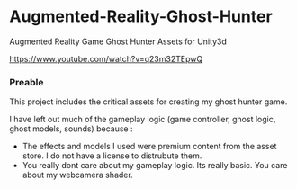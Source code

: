 # Augmented-Reality-Ghost-Hunter
Augmented Reality Game Ghost Hunter Assets for Unity3d

https://www.youtube.com/watch?v=q23m32TEpwQ

### Preable

This project includes the critical assets for creating my ghost hunter game. 

I have left out much of the gameplay logic (game controller, ghost logic, ghost models, sounds) because :

- The effects and models I used were premium content from the asset store. I do not have a license to distrubute them.
- You really dont care about my gameplay logic. Its really basic. You care about my webcamera shader.


